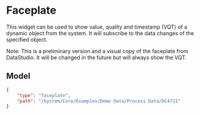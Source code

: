 # Faceplate

This widget can be used to show value, quality and timestamp (VQT) of a dynamic object from the system. It will subscribe to the data changes of the specified object.

Note: This is a preliminary version and a visual copy of the faceplate from DataStudio. It will be changed in the future but will always show the VQT.

## Model

```json
{
    "type": "faceplate",
    "path": "/System/Core/Examples/Demo Data/Process Data/DC4711"
}
```
